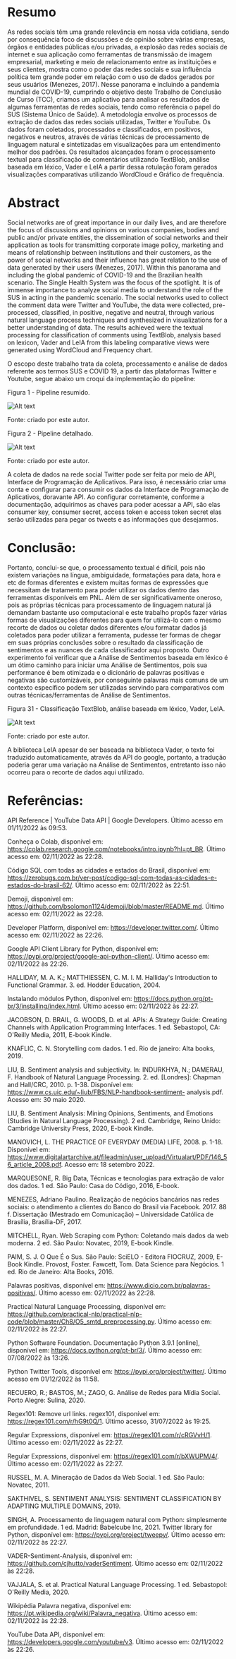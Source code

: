 # Resumo
As redes sociais têm uma grande relevância em nossa vida cotidiana, sendo por consequência foco de discussões e de opinião sobre várias empresas, órgãos e entidades públicas e/ou privadas, a explosão das redes sociais de internet e sua aplicação como ferramentas de transmissão de imagem empresarial, marketing e meio de relacionamento entre as instituições e seus clientes, mostra como o poder das redes sociais e sua influência política tem grande poder em relação com o uso de dados gerados por seus usuários (Menezes, 2017). Nesse panorama e incluindo a pandemia mundial de COVID-19, cumprindo o objetivo deste Trabalho de Conclusão de Curso (TCC), criamos um aplicativo para analisar os resultados de algumas ferramentas de redes sociais, tendo como referência o papel do SUS (Sistema Único de Saúde). A metodologia envolve os processos de extração de dados das redes sociais utilizadas, Twitter e YouTube. Os dados foram coletados, processados e classificados, em positivos, negativos e neutros, através de várias técnicas de processamento de linguagem natural e sintetizadas em visualizações para um entendimento melhor dos padrões. Os resultados alcançados foram o processamento textual para classificação de comentários utilizando TextBlob, análise baseada em léxico, Vader e LeIA a partir dessa rotulação foram gerados visualizações comparativas utilizando WordCloud e Gráfico de frequência.

# Abstract

Social networks are of great importance in our daily lives, and are therefore the focus of discussions and opinions on various companies, bodies and public and/or private entities, the dissemination of social networks and their application as tools for transmitting corporate image policy, marketing and means of relationship between institutions and their customers, as the power of social networks and their influence has great relation to the use of data generated by their users (Menezes, 2017). Within this panorama and including the global pandemic of COVID-19 and the Brazilian health scenario. The Single Health System was the focus of the spotlight. It is of immense importance to analyze social media to understand the role of the SUS in acting in the pandemic scenario. The social networks used to collect the comment data were Twitter and YouTube, the data were collected, pre-processed, classified, in positive, negative and neutral, through various natural language process techniques and synthesized in visualizations for a better understanding of data. The results achieved were the textual processing for classification of comments using TextBlob, analysis based on lexicon, Vader and LeIA from this labeling comparative views were generated using WordCloud and Frequency chart.


O escopo deste trabalho trata da coleta, processamento e análise de dados referente aos termos SUS e COVID 19, a partir das plataformas Twitter e Youtube, segue abaixo um croqui da implementação do pipeline:

Figura 1 - Pipeline resumido.

![Alt text](Pipeline-Resumido.png "Figura 1 - Pipeline resumido.")

Fonte: criado por este autor.

Figura 2 - Pipeline detalhado.

![Alt text](Pipeline-Detalhado.png "Figura 2 - Pipeline detalhado.")

Fonte: criado por este autor.

A coleta de dados na rede social Twitter pode ser feita por meio de API, Interface de Programação de Aplicativos. Para isso, é necessário criar uma conta e configurar para consumir os dados da Interface de Programação de Aplicativos, doravante API.
Ao configurar corretamente, conforme a documentação, adquirimos as chaves para poder acessar a API, são elas consumer key, consumer secret, access token e access token secret elas serão utilizadas para pegar os tweets e as informações que desejarmos.

# Conclusão:

Portanto, conclui-se que, o processamento textual é difícil, pois não existem variações na língua, ambiguidade, formatações para data, hora e etc de formas diferentes e existem muitas formas de expressões que necessitam de tratamento para poder utilizar os dados dentro das ferramentas disponíveis em PNL. Além de ser significativamente oneroso, pois as próprias técnicas para processamento de linguagem natural já demandam bastante uso computacional e este trabalho propôs fazer várias formas de visualizações diferentes para quem for utilizá-lo com o mesmo recorte de dados ou coletar dados diferentes e/ou formatar dados já coletados para poder utilizar a ferramenta, pudesse ter formas de chegar em suas próprias conclusões sobre o resultado da classificação de sentimentos e as nuances de cada classificador aqui proposto.
Outro experimento foi verificar que a Análise de Sentimentos baseada em léxico é um ótimo caminho para iniciar uma Análise de Sentimentos, pois sua performance é bem otimizada e o dicionário de palavras positivas e negativas são customizáveis, por conseguinte palavras mais comuns de um contexto específico podem ser utilizadas servindo para comparativos com outras técnicas/ferramentas de Análise de Sentimentos.

Figura 31 - Classificação TextBlob, análise baseada em léxico, Vader, LeIA.

![Alt text](Classificacao-TextBlob-lexico-Vader-LeIA.png "Figura 31 - Classificação TextBlob, análise baseada em léxico, Vader, LeIA.png")

Fonte: criado por este autor.

A biblioteca LeIA apesar de ser baseada na biblioteca Vader, o texto foi traduzido automaticamente, através da API do google, portanto, a tradução poderia gerar uma variação na Análise de Sentimentos, entretanto isso não ocorreu para o recorte de dados aqui utilizado.

# Referências:

API Reference | YouTube Data API | Google Developers. Último acesso em 01/11/2022 às 09:53.

Conheça o Colab, disponível em: https://colab.research.google.com/notebooks/intro.ipynb?hl=pt_BR. Último acesso em: 02/11/2022 às 22:28.

Código SQL com todas as cidades e estados do Brasil, disponível em: https://zerobugs.com.br/ver-post/codigo-sql-com-todas-as-cidades-e-estados-do-brasil-62/. Último acesso em: 02/11/2022 às 22:51.

Demoji, disponível em: https://github.com/bsolomon1124/demoji/blob/master/README.md. Último acesso em: 02/11/2022 às 22:28.

Developer Platform, disponível em: https://developer.twitter.com/. Último acesso em: 02/11/2022 às 22:26.

Google API Client Library for Python, disponível em: https://pypi.org/project/google-api-python-client/. Último acesso em: 02/11/2022 às 22:26.

HALLIDAY, M. A. K.; MATTHIESSEN, C. M. I. M. Halliday's Introduction to Functional Grammar. 3. ed. Hodder Education, 2004.

Instalando módulos Python, disponível em: https://docs.python.org/pt-br/3/installing/index.html. Último acesso em: 02/11/2022 às 22:27.

JACOBSON, D. BRAIL, G. WOODS, D. et al. APIs: A Strategy Guide: Creating Channels with Application Programming Interfaces. 1 ed. Sebastopol, CA: O'Reilly Media, 2011, E-book Kindle.

KNAFLIC, C. N. Storytelling com dados. 1 ed. Rio de janeiro: Alta books, 2019.

LIU, B. Sentiment analysis and subjectivity. In: INDURKHYA, N.; DAMERAU, F. Handbook of Natural Language Processing. 2. ed. [Londres]: Chapman and Hall/CRC, 2010. p. 1-38. Disponível em: https://www.cs.uic.edu/~liub/FBS/NLP-handbook-sentiment- analysis.pdf. Acesso em: 30 maio 2020.

LIU, B. Sentiment Analysis: Mining Opinions, Sentiments, and Emotions (Studies in Natural Language Processing). 2 ed. Cambridge, Reino Unido: Cambridge University Press, 2020, E-book Kindle.

MANOVICH, L. THE PRACTICE OF EVERYDAY (MEDIA) LIFE, 2008. p. 1-18. Disponível em: https://www.digitalartarchive.at/fileadmin/user_upload/Virtualart/PDF/146_56_article_2008.pdf. Acesso em: 18 setembro 2022.

MARQUESONE, R. Big Data, Técnicas e tecnologias para extração de valor dos dados. 1 ed. São Paulo: Casa do Código, 2016, E-book.

MENEZES, Adriano Paulino. Realização de negócios bancários nas redes sociais: o atendimento a clientes do Banco do Brasil via Facebook. 2017. 88 f. Dissertação (Mestrado em Comunicação) – Universidade Católica de Brasília, Brasília-DF, 2017.

MITCHELL, Ryan. Web Scraping com Python: Coletando mais dados da web moderna. 2 ed. São Paulo: Novatec, 2019, E-book Kindle.

PAIM, S. J. O Que É o Sus. São Paulo: SciELO - Editora FIOCRUZ, 2009, E-Book Kindle.
Provost, Foster. Fawcett, Tom. Data Science para Negócios. 1 ed. Rio de Janeiro: Alta Books, 2016.

Palavras positivas, disponível em: https://www.dicio.com.br/palavras-positivas/. Último acesso em: 02/11/2022 às 22:28.

Practical Natural Language Processing, disponível em: https://github.com/practical-nlp/practical-nlp-code/blob/master/Ch8/O5_smtd_preprocessing.py. Último acesso em: 02/11/2022 às 22:27.

Python Software Foundation. Documentação Python 3.9.1 [online], disponível em: https://docs.python.org/pt-br/3/. Último acesso em: 07/08/2022 às 13:26.

Python Twitter Tools, disponível em: https://pypi.org/project/twitter/. Último acesso em 01/12/2022 às 11:58.

RECUERO, R.; BASTOS, M.; ZAGO, G. Análise de Redes para Mídia Social. Porto Alegre: Sulina, 2020.

Regex101: Remove url links. regex101, disponível em: https://regex101.com/r/hG9t0Q/1. Último acesso, 31/07/2022 às 19:25.

Regular Expressions, disponível em: https://regex101.com/r/cRGVvH/1. Último acesso em: 02/11/2022 às 22:27.

Regular Expressions, disponível em: https://regex101.com/r/bXWUPM/4/. Último acesso em: 02/11/2022 às 22:27.

RUSSEL, M. A. Mineração de Dados da Web Social. 1 ed. São Paulo: Novatec, 2011.

SAKTHIVEL, S. SENTIMENT ANALYSIS: SENTIMENT CLASSIFICATION BY ADAPTING MULTIPLE DOMAINS, 2019.

SINGH, A. Processamento de linguagem natural com Python: simplesmente em profundidade. 1 ed. Madrid: Babelcube Inc, 2021.
Twitter library for Python, disponível em: https://pypi.org/project/tweepy/. Último acesso em: 02/11/2022 às 22:27.

VADER-Sentiment-Analysis, disponível em: https://github.com/cjhutto/vaderSentiment. Último acesso em: 02/11/2022 às 22:28.

VAJJALA, S. et al. Practical Natural Language Processing. 1 ed. Sebastopol: O'Reilly Media, 2020.

Wikipédia Palavra negativa, disponível em: https://pt.wikipedia.org/wiki/Palavra_negativa. Último acesso em: 02/11/2022 às 22:28.

YouTube Data API, disponível em: https://developers.google.com/youtube/v3. Último acesso em: 02/11/2022 às 22:26.

